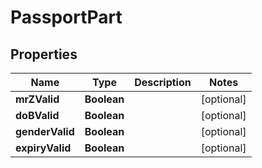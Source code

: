 
# PassportPart

## Properties
Name | Type | Description | Notes
------------ | ------------- | ------------- | -------------
**mrZValid** | **Boolean** |  |  [optional]
**doBValid** | **Boolean** |  |  [optional]
**genderValid** | **Boolean** |  |  [optional]
**expiryValid** | **Boolean** |  |  [optional]



